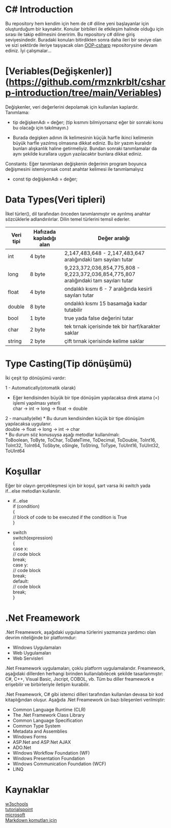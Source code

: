 # C# Introduction
 Bu repository hem kendim için hem de c# diline yeni başlayanlar için oluşturduğum bir kaynaktır. Konular birbileri ile etkileşim halinde olduğu için sırası ile takip edilmesini öneririm. Bu repository c# diline giriş seviyesindedir. Buradaki konuları bitirdikten sonra daha ileri bir seviye olan ve sizi sektörde ileriye taşıyacak olan [OOP-csharp](https://github.com/rmznkrblt/OOP-csharp) repositorysine devam ediniz. İyi çalışmalar...
 
# [Veriables(Değişkenler)] (https://github.com/rmznkrblt/csharp-introduction/tree/main/Veriables)
Değişkenler, veri değerlerini depolamak için kullanılan kaplardır.<br>
Tanımlama:
 * tip değişkenAdı = değer; (tip kısmını bilmiyorsanız eğer bir sonraki konu bu olacağı için takılmayın.)
  - Burada degişken adının ilk kelimesinin küçük harfle ikinci kelimenin büyük harfle yazılmış olmasına dikkat ediniz. Bu bir yazım kuralıdır bunları alışkanlık haline getirmeliyiz. Bundan sonraki tanımlamalar da aynı şekilde kurallara uygun yazılacaktır bunlara dikkat ediniz. 
  
<bold> Constants</bold>: Eğer tanımlanan değişkenin değerinin program boyunca değişmesini istemiyorsak const anahtar kelimesi ile tanımlamalıyız
* const tip değişkenAdı = değer;

# Data Types(Veri tipleri)
 İlkel türler(), dil tarafından önceden tanımlanmıştır ve ayrılmış anahtar sözcüklerle adlandırılırlar. Dilin temel türlerini temsil ederler.
 
 | Veri tipi | Hafızada kapladığı alan |Değer aralığı|
| -- | -- | -- |
| int   | 4 byte | 2,147,483,648 - 2,147,483,647 aralığındaki tam sayıları tutar |
| long | 8 byte | 9,223,372,036,854,775,808 - 9,223,372,036,854,775,807 aralığındaki tam sayıları tutar |
| float    | 4 byte | ondalıklı kısmı 6 - 7 aralığında kesirli sayıları tutar |
| double    | 8 byte | ondalıklı kısmı 15 basamağa kadar tutabilir |
| bool    | 1 byte | true yada false değerini tutar |
| char    | 2 byte | tek tırnak içerisinde tek bir harf/karakter saklar |
| string    | 2 byte | çift tırnak içerisinde kelime saklar |

# Type Casting(Tip dönüşümü)

İki çeşit tip dönüşümü vardır:

 1 - Automatically(otomatik olarak)
   * Eğer kendisinden büyük bir tipe dönüşüm yapılacaksa direk atama (=) işlemi yapılması yeterli<br>
      char -> int -> long -> float -> double <br>
      
 2 - manually(elle)
    * Bu durum kendisinden küçük bir tipe dönüşüm yapılacaksa uygulanır. <br>
      double -> float -> long -> int -> char<br>
    * Bu durum söz konusuysa aşağı metodlar kullanılmalı:<br>
     ToBoolean, ToByte, ToChar, ToDateTime, ToDecimal, ToDouble, ToInt16, ToInt32, ToInt64, ToSbyte, oSingle, ToString, ToType, ToUInt16, ToUInt32, ToUInt64<br>
     
# Koşullar
 Eğer bir olayın gerçekleşmesi için bir koşul, şart varsa iki switch yada if...else metodları kullanılır.

* if...else<br>
if (condition) <br>
{<br>
  // block of code to be executed if the condition is True<br>
}<br>

* switch<br>
switch(expression) <br>
{ <br>
  case x: <br>
    // code block <br>
    break; <br>
  case y: <br>
    // code block <br>
    break; <br>
  default: <br>
    // code block <br>
    break; <br>
} <br>

# .Net Freamework
 .Net Freamework, aşağıdaki uygulama türlerini yazmanıza yardımcı olan devrim niteliğinde bir platformdur:
  * Windows Uygulamaları
  * Web Uygulamaları
  * Web Servisleri
 
 .Net Freamework uygulamaları, çoklu platform uygulamalarıdır. Freamework, aşağıdaki dillerden herhangi birinden kullanılabilecek şekilde tasarlanmıştır: C#, C++, Visual Basic, Jscript, COBOL, vb. Tüm bu diller freamework e erişebilir ve birbirleriyle iletişim kurabilir.
 
 .Net Freamework, C# gibi istemci dilleri tarafından kullanılan devasa bir kod kitaplığından oluşur. Aşağıda .Net Freamework ün bazı bileşenleri verilmiştir:
  * Common Language Runtime (CLR)
  * The .Net Framework Class Library
  * Common Language Specification
  * Common Type System
  * Metadata and Assemblies
  * Windows Forms
  * ASP.Net and ASP.Net AJAX
  * ADO.Net
  * Windows Workflow Foundation (WF)
  * Windows Presentation Foundation
  * Windows Communication Foundation (WCF)
  * LINQ
 


# Kaynaklar
 [w3schools](https://www.w3schools.com/cs/cs_variables.asp)<br>
 [tutorialspoint](https://www.tutorialspoint.com/csharp/index.htm)<br>
 [microsoft](https://docs.microsoft.com/tr-tr/dotnet/csharp/)<br>
 [Markdown komutları için](https://guides.github.com/features/mastering-markdown/)<br>
